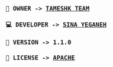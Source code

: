 <samp> 
  
  ### 👤 OWNER -> <a href="#">TAMESHK TEAM</a>
  
  ### 💻 DEVELOPER -> <a href="https://github.com/sina-yeganeh">SINA YEGANEH</a>
  
  ### 🎯 VERSION -> 1.1.0

  ### 🔑 LICENSE -> <a href="http://www.apache.org/licenses/">APACHE</a>
 
</samp>
